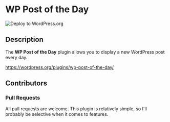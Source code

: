# WP Post of the Day

![Deploy to WordPress.org](https://github.com/wpscholar-wp-plugins/wp-post-of-the-day/workflows/Deploy%20to%20WordPress.org/badge.svg?branch=master&event=push)

## Description
The **WP Post of the Day** plugin allows you to display a new WordPress post every day.

https://wordpress.org/plugins/wp-post-of-the-day/

## Contributors

### Pull Requests
All pull requests are welcome.  This plugin is relatively simple, so I'll probably be selective when it comes to features.
